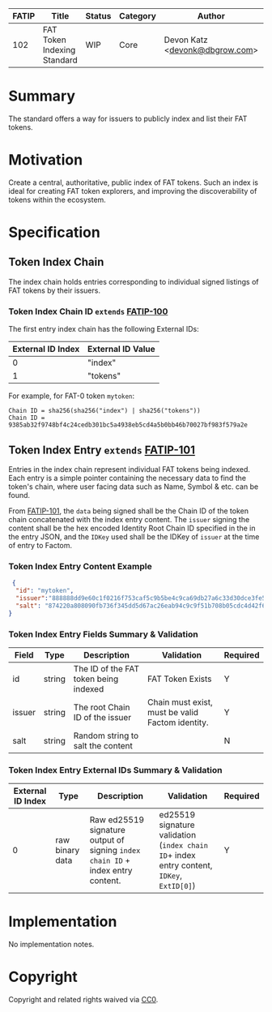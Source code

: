 | FATIP | Title                       | Status | Category | Author                          | Created   |
| ----- | --------------------------- | ------ | -------- | ------------------------------- | --------- |
| 102   | FAT Token Indexing Standard | WIP    | Core     | Devon Katz \<devonk@dbgrow.com> | 8-17-2018 |



# Summary

The standard offers a way for issuers to publicly index and list their FAT
tokens.


# Motivation

Create a central, authoritative, public index of FAT tokens. Such an index is
ideal for creating FAT token explorers, and improving the discoverability of
tokens within the ecosystem.


# Specification


## Token Index Chain

The index chain holds entries corresponding to individual signed listings of FAT tokens by their issuers.


### Token Index Chain ID `extends` [FATIP-100](100)

The first entry index chain has the following External IDs:

| External ID Index | External ID Value |
| ----------------- | ----------------- |
| 0                 | "index"           |
| 1                 | "tokens"          |

For example, for FAT-0 token `mytoken`:

```
Chain ID = sha256(sha256("index") | sha256("tokens"))
Chain ID = 9385ab32f9748bf4c24cedb301bc5a4938eb5cd4a5b0bb46b70027bf983f579a2e
```



## Token Index Entry `extends` [FATIP-101](101.md)

Entries in the index chain represent individual FAT tokens being indexed. Each entry is a simple pointer containing the necessary data to find the token's chain, where user facing data such as Name, Symbol & etc. can be found.

From [FATIP-101](101.md), the `data` being signed shall be the Chain ID of the token chain concatenated with the index entry content. The `issuer` signing the content shall be the hex encoded Identity Root Chain ID specified in the in the entry JSON, and the `IDKey` used shall be the IDKey of `issuer` at the time of entry to Factom.


### Token Index Entry Content Example

```json
 {
  "id": "mytoken",
  "issuer":"888888dd9e60c1f0216f753caf5c9b5be4c9ca69db27a6c33d30dce3fe5ee709",
  "salt": "874220a808090fb736f345dd5d67ac26eab94c9c9f51b708b05cdc4d42f65aae"
}
```


### Token Index Entry Fields Summary & Validation

| Field  | Type   | Description                           | Validation                                       | Required |
| ------ | ------ | ------------------------------------- | ------------------------------------------------ | -------- |
| id     | string | The ID of the FAT token being indexed | FAT Token Exists                                 | Y        |
| issuer | string | The root Chain ID of the issuer       | Chain must exist, must be valid Factom identity. | Y        |
| salt   | string | Random string to salt the content     |                                                  | N        |

### Token Index Entry External IDs Summary & Validation

| External ID Index | Type            | Description                                                  | Validation                                                   | Required |
| ----------------- | --------------- | ------------------------------------------------------------ | ------------------------------------------------------------ | -------- |
| 0                 | raw binary data | Raw ed25519 signature output of signing `index chain ID` + index entry content. | ed25519 signature validation (`index chain ID`+ index entry content, `IDKey`, `ExtID[0]`) | Y        |

# Implementation

No implementation notes.


# Copyright

Copyright and related rights waived via
[CC0](https://creativecommons.org/publicdomain/zero/1.0/).
